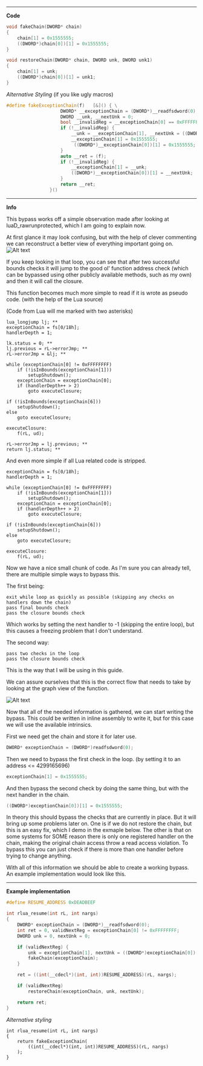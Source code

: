 ***

**Code**

```cpp
void fakeChain(DWORD* chain)
{
	chain[1] = 0x1555555;
	((DWORD*)chain[0])[1] = 0x1555555;
}

void restoreChain(DWORD* chain, DWORD unk, DWORD unk1)
{
	chain[1] = unk;
	((DWORD*)chain[0])[1] = unk1;
}
```

*Alternative Styling* (if you like ugly macros)

```cpp
#define fakeExceptionChain(f)   [&]() { \
                    DWORD* __exceptionChain = (DWORD*)__readfsdword(0);                                 \
                    DWORD __unk, __nextUnk = 0;                                                         \
                    bool __invalidReg = __exceptionChain[0] == 0xFFFFFFFF;                              \
                    if (!__invalidReg) {                                                                \
                        __unk = __exceptionChain[1], __nextUnk = ((DWORD*)__exceptionChain[0])[1];      \
                        __exceptionChain[1] = 0x1555555;                                                \
                         ((DWORD*)__exceptionChain[0])[1] = 0x1555555;                                  \
                    }                                                                                   \
                    auto __ret = (f);                                                                   \
                    if (!__invalidReg) {                                                                \
                        __exceptionChain[1] = __unk;                                                    \
                        ((DWORD*)__exceptionChain[0])[1] = __nextUnk;                                   \
                    }                                                                                   \
                    return __ret;                                                                       \
                }()
```

***

**Info**

This bypass works off a simple observation made after looking at luaD_rawrunprotected, which I am going to explain now.

At first glance it may look confusing, but with the help of clever commenting we can reconstruct a better view of everything important going on.
![Alt text](https://vgy.me/Uy14BW.png "Decompiled view")

If you keep looking in that loop, you can see that after two successful bounds checks it will jump to the good ol' function address check (which can be bypassed using other publicly available methods, such as my own) and then it will call the closure.

This function becomes much more simple to read if it is wrote as pseudo code. (with the help of the Lua source)

(Code from Lua will me marked with two asterisks)
```
lua_longjump lj; **
exceptionChain = fs[0/18h];
handlerDepth = 1;

lk.status = 0; **
lj.previous = rL->errorJmp; **
rL->errorJmp = &lj; **

while (exceptionChain[0] != 0xFFFFFFFF)
	if (!isInBounds(exceptionChain[1]))
		setupShutdown();
	exceptionChain = exceptionChain[0];
	if (handlerDepth++ > 2)
		goto executeClosure;

if (!isInBounds(exceptionChain[6]))
	setupShutdown();
else
	goto executeClosure;
	
executeClosure:
	f(rL, ud);

rL->errorJmp = lj.previous; **
return lj.status; **
```

And even more simple if all Lua related code is stripped.

```
exceptionChain = fs[0/18h];
handlerDepth = 1;

while (exceptionChain[0] != 0xFFFFFFFF)
	if (!isInBounds(exceptionChain[1]))
		setupShutdown();
	exceptionChain = exceptionChain[0];
	if (handlerDepth++ > 2)
		goto executeClosure;
  
if (!isInBounds(exceptionChain[6]))
	setupShutdown();
else
	goto executeClosure;
	
executeClosure:
	f(rL, ud);
```

Now we have a nice small chunk of code.
As I'm sure you can already tell, there are multiple simple ways to bypass this.

The first being:
```
exit while loop as quickly as possible (skipping any checks on handlers down the chain)
pass final bounds check
pass the closure bounds check
```
Which works by setting the next handler to -1 (skipping the entire loop), but this causes a freezing problem that I don't understand.

The second way:
```
pass two checks in the loop
pass the closure bounds check
```
This is the way that I will be using in this guide.

We can assure ourselves that this is the correct flow that needs to take by looking at the graph view of the function.

![Alt text](https://vgy.me/Lcw7IH.png "Graph view")

Now that all of the needed information is gathered, we can start writing the bypass. This could be written in inline assembly to write it, but for this case we will use the available intrinsics.

First we need get the chain and store it for later use.

```cpp
DWORD* exceptionChain = (DWORD*)readfsdword(0);
```

Then we need to bypass the first check in the loop. (by setting it to an address <= 4299165696)

```cpp
exceptionChain[1] = 0x1555555;
```

And then bypass the second check by doing the same thing, but with the next handler in the chain.

```cpp
((DWORD*)exceptionChain[0])[1] = 0x1555555;
```

In theory this should bypass the checks that are currently in place. But it will bring up some problems later on. One is if we do not restore the chain, but this is an easy fix, which I demo in the exmaple below. The other is that on some systems for SOME reason there is only one registered handler on the chain, making the original chain access throw a read access violation. To bypass this you can just check if there is more than one handler before trying to change anything.

With all of this information we should be able to create a working bypass.
An example implementation would look like this.

***

**Example implementation**

```cpp
#define RESUME_ADDRESS 0xDEADBEEF

int rlua_resume(int rL, int nargs)
{
	DWORD* exceptionChain = (DWORD*)__readfsdword(0);
	int ret = 0, validNextReg = exceptionChain[0] != 0xFFFFFFFF;
	DWORD unk = 0, nextUnk = 0;

	if (validNextReg) {
		unk = exceptionChain[1], nextUnk = ((DWORD*)exceptionChain[0])[1];
		fakeChain(exceptionChain);
	}

	ret = ((int(__cdecl*)(int, int))RESUME_ADDRESS)(rL, nargs);

	if (validNextReg)
		restoreChain(exceptionChain, unk, nextUnk);

	return ret;
}
```

*Alternative styling*

```
int rlua_resume(int rL, int nargs)
{
	return fakeExceptionChain(
		((int(__cdecl*)(int, int))RESUME_ADDRESS)(rL, nargs)
	);
}
```
